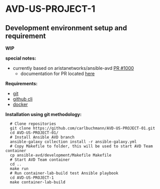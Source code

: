 # AVD-US-PROJECT-1

## Development environment setup and requirement

**WIP**

**special notes:**

- currently based on aristanetworks/ansible-avd [PR #1000](https://github.com/aristanetworks/ansible-avd/pull/1000)
  - documentation for PR located [here](https://ansible-avd-fork.readthedocs.io/en/disagg-topology-support/roles/eos_designs/doc/l3ls-evpn/fabric-topology.html)

**Requirements:**

  - [git](https://git-scm.com/book/en/v2/Getting-Started-Installing-Git)
  - [github cli](https://github.com/cli/cli#installation)
  - [docker](https://docs.docker.com/get-docker/)

**Installation using git methodology:**

```shell
  # Clone repositories
  git clone https://github.com/carlbuchmann/AVD-US-PROJECT-01.git
  cd AVD-US-PROJECT-01/
  # Install Ansible AVD branch
  ansible-galaxy collection install -r ansible-galaxy.yml
  # Copy Makefile to folder, this will be used to start AVD Team container
  cp ansible-avd/development/Makefile Makefile
  # Start AVD Team container
  cd ..
  make run
  # Run container-lab-build test Ansible playbook
  cd AVD-US-PROJECT-1
  make container-lab-build
```

